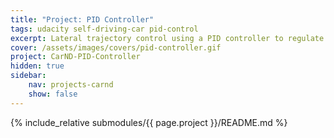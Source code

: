 ```yaml
---
title: "Project: PID Controller"
tags: udacity self-driving-car pid-control
excerpt: Lateral trajectory control using a PID controller to regulate the steering angle
cover: /assets/images/covers/pid-controller.gif
project: CarND-PID-Controller
hidden: true
sidebar:
    nav: projects-carnd
    show: false
---
```


{% include_relative submodules/{{ page.project }}/README.md %}
